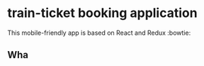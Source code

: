# train-ticket booking application
This mobile-friendly app is based on React and Redux :bowtie:
##  Wha

